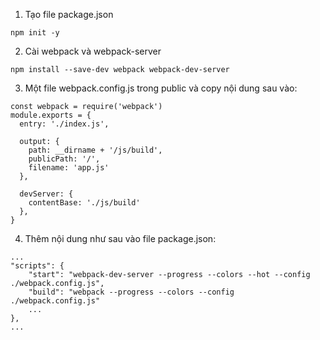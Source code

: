 1. Tạo file package.json

`npm init -y`

2. Cài webpack và webpack-server

`npm install --save-dev webpack webpack-dev-server`

3. Một file webpack.config.js trong public và copy nội dung sau vào:

```
const webpack = require('webpack')
module.exports = {
  entry: './index.js',

  output: {
    path: __dirname + '/js/build',
    publicPath: '/',
    filename: 'app.js'
  },

  devServer: {
    contentBase: './js/build'
  },
}
```
4. Thêm nội dung như sau vào file package.json: 
```
...
"scripts": {
    "start": "webpack-dev-server --progress --colors --hot --config ./webpack.config.js",
    "build": "webpack --progress --colors --config ./webpack.config.js"
    ...
},
...
```
